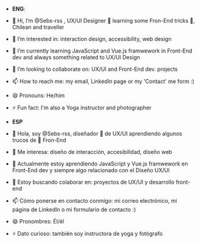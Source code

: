 - **ENG**: 
- 👋 Hi, I’m @Sebs-rss , UX/UI Designer 🦄 learning some Fron-End tricks 🌈, Chilean and traveller
- 👀 I’m interested in: interaction design, accessibility, web design
- 🌱 I’m currently learning JavaScript and Vue.js framwework in Front-End dev and always something related to UX/UI Design
- 💞️ I’m looking to collaborate on: UX/UI and Front-End dev. projects
- 📫 How to reach me: my email, LinkedIn page or my 'Contact' me form :)
- 😄 Pronouns: He/him
- ⚡ Fun fact: I'm also a Yoga instructor and photographer

- **ESP**
- 👋 Hola, soy @Sebs-rss, diseñador 🦄 de UX/UI aprendiendo algunos trucos de 🌈 Fron-End
- 👀 Me interesa: diseño de interacción, accesibilidad, diseño web
- 🌱 Actualmente estoy aprendiendo JavaScript y Vue.js framwework en Front-End dev y siempre algo relacionado con el Diseño UX/UI
- 💞️ Estoy buscando colaborar en: proyectos de UX/UI y desarrollo front-end
- 📫 Cómo ponerse en contacto conmigo: mi correo electrónico, mi página de LinkedIn o mi formulario de contacto :)
- 😄 Pronombres: Él/él
- ⚡ Dato curioso: también soy instructora de yoga y fotógrafo

<!---
Sebs-rss/Sebs-rss is a ✨ special ✨ repository because its `README.md` (this file) appears on your GitHub profile.
You can click the Preview link to take a look at your changes.
--->
